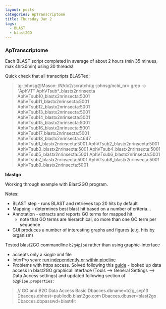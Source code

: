 ```yaml
---
layout: posts
categories: ApTranscriptome
title: Thursday Jan 2
tags:
  - BLAST
  - blast2GO
---
```


### ApTranscriptome

Each BLAST script completed in average of about 2 hours (min 35 minues, max 4hr30min) using 30 threads! 

Quick check that all transcripts BLASTed:

> tg-johnsg@Mason: /N/dc2/scratch/tg-johnsg/ncbi_nr> grep -c "AphVT" AphVTsub*_blastx2nrinsecta 
> AphVTsub10_blastx2nrinsecta:5001
> AphVTsub11_blastx2nrinsecta:5001
> AphVTsub12_blastx2nrinsecta:5001
> AphVTsub13_blastx2nrinsecta:5001
> AphVTsub14_blastx2nrinsecta:5001
> AphVTsub15_blastx2nrinsecta:5001
> AphVTsub16_blastx2nrinsecta:5001
> AphVTsub17_blastx2nrinsecta:5001
> AphVTsub18_blastx2nrinsecta:4647
> AphVTsub1_blastx2nrinsecta:5001
> AphVTsub2_blastx2nrinsecta:5001
> AphVTsub3_blastx2nrinsecta:5001
> AphVTsub4_blastx2nrinsecta:5001
> AphVTsub5_blastx2nrinsecta:5001
> AphVTsub6_blastx2nrinsecta:5001
> AphVTsub7_blastx2nrinsecta:5001
> AphVTsub8_blastx2nrinsecta:5001
> AphVTsub9_blastx2nrinsecta:5001


**blastgo**

Working through example with Blast2GO program.

Notes:

- BLAST step - runs BLAST and retrieves top 20 hits by default 
- Mapping - determines best blast hit based on a number of criteria...
- Annotation - extracts and reports GO terms for mapped hit 
    - note that GO terms are hierarchical, so more than one GO term per sequence
- GUI produces a number of interesting graphs and figures (e.g. hits by organism)

Tested blast2GO commandline `b2g4pipe` rather than using graphic-interface

- accepts only a *single* xml file
- InterPro scan: [run independently or within pipeline](https://groups.google.com/forum/#!topic/blast2go/ZX6565FqSZw)
- Problems with https access. Solved following this [guide](https://groups.google.com/forum/#!msg/blast2go/ioOFqLArNmk/mIPXnjctNcUJ) - looked up data access in blast2GO graphical interface (Tools --> General Settings --> Data Access settings) and updated following section of `b2gPipe.properties`:

> // GO and B2G Data Access Basic
> Dbacces.dbname=b2g_sep13
> Dbacces.dbhost=publicdb.blast2go.com
> Dbacces.dbuser=blast2go
> Dbacces.dbpasswd=blast4it



